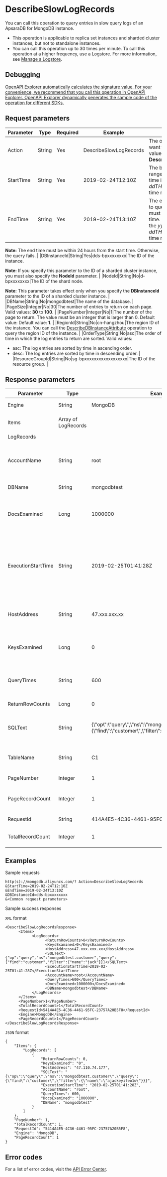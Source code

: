 # DescribeSlowLogRecords

You can call this operation to query entries in slow query logs of an ApsaraDB for MongoDB instance.

-   This operation is applicable to replica set instances and sharded cluster instances, but not to standalone instances.
-   You can call this operation up to 30 times per minute. To call this operation at a higher frequency, use a Logstore. For more information, see [Manage a Logstore](~~48990~~).

## Debugging

[OpenAPI Explorer automatically calculates the signature value. For your convenience, we recommend that you call this operation in OpenAPI Explorer. OpenAPI Explorer dynamically generates the sample code of the operation for different SDKs.](https://api.aliyun.com/#product=Dds&api=DescribeSlowLogRecords&type=RPC&version=2015-12-01)

## Request parameters

|Parameter|Type|Required|Example|Description|
|---------|----|--------|-------|-----------|
|Action|String|Yes|DescribeSlowLogRecords|The operation that you want to perform. Set the value to **DescribeSlowLogRecords**. |
|StartTime|String|Yes|2019-02-24T12:10Z|The beginning of the time range to query. Specify the time in the *yyyy-MM-dd*T*HH:mm*Z format. The time must be in UTC. |
|EndTime|String|Yes|2019-02-24T13:10Z|The end of the time range to query. The end time must be later than the start time. Specify the time in the *yyyy-MM-dd*T*HH:mm*Z format. The time must be in UTC.

 **Note:** The end time must be within 24 hours from the start time. Otherwise, the query fails. |
|DBInstanceId|String|Yes|dds-bpxxxxxxxx|The ID of the instance.

 **Note:** If you specify this parameter to the ID of a sharded cluster instance, you must also specify the **NodeId** parameter. |
|NodeId|String|No|d-bpxxxxxxxx|The ID of the shard node.

 **Note:** This parameter takes effect only when you specify the **DBInstanceId** parameter to the ID of a sharded cluster instance. |
|DBName|String|No|mongodbtest|The name of the database. |
|PageSize|Integer|No|30|The number of entries to return on each page. Valid values: **30** to **100**. |
|PageNumber|Integer|No|1|The number of the page to return. The value must be an integer that is larger than 0. Default value: Default value: **1**. |
|RegionId|String|No|cn-hangzhou|The region ID of the instance. You can call the [DescribeDBInstanceAttribute](~~62010~~) operation to query the region ID of the instance. |
|OrderType|String|No|asc|The order of time in which the log entries to return are sorted. Valid values:

 -   asc: The log entries are sorted by time in ascending order.
-   desc: The log entries are sorted by time in descending order. |
|ResourceGroupId|String|No|sg-bpxxxxxxxxxxxxxxxxxx|The ID of the resource group. |

## Response parameters

|Parameter|Type|Example|Description|
|---------|----|-------|-----------|
|Engine|String|MongoDB|The database engine. |
|Items|Array of LogRecords| |Details about the slow query logs. |
|LogRecords| | | |
|AccountName|String|root|The user name of the database account that performs the operation. |
|DBName|String|mongodbtest|The name of the database. |
|DocsExamined|Long|1000000|The number of documents that are scanned during the operation. |
|ExecutionStartTime|String|2019-02-25T01:41:28Z|The start time of the operation. Specify the time in the *yyyy-MM-dd*T*HH:mm:ss*Z format. The time must be in UTC. |
|HostAddress|String|47.xxx.xxx.xx|The host IP address that is used to connect to the database. |
|KeysExamined|Long|0|The data entries that are scanned during indexing. |
|QueryTimes|String|600|The execution time of the statement. Unit: milliseconds. |
|ReturnRowCounts|Long|0|The number of returned rows. |
|SQLText|String|\{\\"op\\":\\"query\\",\\"ns\\":\\"mongodbtest.customer\\",\\"query\\":\{\\"find\\":\\"customer\\",\\"filter\\":\{\\"name\\":\\"jack\\"\}\}\}|The SQL statement that is executed during the slow operation. |
|TableName|String|C1|The name of the ApsaraDB for MongoDB collection. |
|PageNumber|Integer|1|The page number. |
|PageRecordCount|Integer|1|The number of slow query log entries on the page. |
|RequestId|String|414A4E5-4C36-4461-95FC-23757A20B5F8|The ID of the request. |
|TotalRecordCount|Integer|1|The total number of entries. |

## Examples

Sample requests

```
http(s)://mongodb.aliyuncs.com/? Action=DescribeSlowLogRecords
&StartTime=2019-02-24T12:10Z
&EndTime=2019-02-24T13:10Z
&DBInstanceId=dds-bpxxxxxxxx
&<Common request parameters>
```

Sample success responses

`XML` format

```
<DescribeSlowLogRecordsResponse>
	  <Items>
		    <LogRecords>
			      <ReturnRowCounts>0</ReturnRowCounts>
			      <KeysExamined>0</KeysExamined>
			      <HostAddress>47.xxx.xxx.xx</HostAddress>
			      <SQLText>{"op":"query","ns":"mongodbtest.customer","query":{"find":"customer","filter":{"name":"jack"}}}</SQLText>
			      <ExecutionStartTime>2019-02-25T01:41:28Z</ExecutionStartTime>
			      <AccountName>root</AccountName>
			      <QueryTimes>600</QueryTimes>
			      <DocsExamined>1000000</DocsExamined>
			      <DBName>mongodbtest</DBName>
		    </LogRecords>
	  </Items>
	  <PageNumber>1</PageNumber>
	  <TotalRecordCount>1</TotalRecordCount>
	  <RequestId>5414A4E5-4C36-4461-95FC-23757A20B5F8</RequestId>
	  <Engine>MongoDB</Engine>
	  <PageRecordCount>1</PageRecordCount>
</DescribeSlowLogRecordsResponse>
```

`JSON` format

```
{
	"Items": {
		"LogRecords": [
			{
				"ReturnRowCounts": 0,
				"KeysExamined": "0",
				"HostAddress": "47.110.74.177",
				"SQLText": "{\"op\":\"query\",\"ns\":\"mongodbtest.customer\",\"query\":{\"find\":\"customer\",\"filter\":{\"name\":\"ajackeyifeo1w\"}}}",
				"ExecutionStartTime": "2019-02-25T01:41:28Z",
				"AccountName": "root",
				"QueryTimes": 600,
				"DocsExamined": "1000000",
				"DBName": "mongodbtest"
			}
		]
	},
	"PageNumber": 1,
	"TotalRecordCount": 1,
	"RequestId": "5414A4E5-4C36-4461-95FC-23757A20B5F8",
	"Engine": "MongoDB",
	"PageRecordCount": 1
}
```

## Error codes

For a list of error codes, visit the [API Error Center](https://error-center.alibabacloud.com/status/product/Dds).

